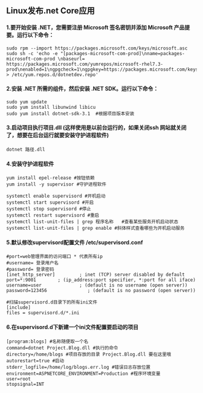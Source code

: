 ## Linux发布.net Core应用

#### 1.要开始安装 .NET，您需要注册 Microsoft 签名密钥并添加 Microsoft 产品提要。运行以下命令：

```shell
sudo rpm --import https://packages.microsoft.com/keys/microsoft.asc
sudo sh -c 'echo -e "[packages-microsoft-com-prod]\nname=packages-microsoft-com-prod \nbaseurl= https://packages.microsoft.com/yumrepos/microsoft-rhel7.3-prod\nenabled=1\ngpgcheck=1\ngpgkey=https://packages.microsoft.com/keys/microsoft.asc" > /etc/yum.repos.d/dotnetdev.repo'
```

#### 2.安装 .NET 所需的组件，然后安装 .NET SDK。运行以下命令：

```shell
sudo yum update
sudo yum install libunwind libicu
sudo yum install dotnet-sdk-3.1  #根据项目版本安装
```

#### 3.启动项目执行项目.dll (这样使用是以前台运行的，如果关闭ssh 网站就关闭了，想要在后台运行就要安装守护进程软件)

```shell
dotnet 路径.dll
```

#### 4.安装守护进程软件

```shell
yum install epel-release #按钮依赖
yum install -y supervisor #守护进程软件
```

```shell
systemctl enable supervisord #开机启动
systemctl start supervisord #开启
systemctl stop supervisord #停止
systemctl restart supervisord #重启
systemctl list-unit-files | grep 程序名称   #查看某些服务开机启动状态
systemctl list-unit-files | grep enable #斜体样式查看哪些为开机启动服务
```

#### 5.默认修改supervisord配置文件 /etc/supervisord.conf

```shell
#port=web管理界面的访问端口 * 代表所有ip
#username= 登录用户名
#password= 登录密码
[inet_http_server]         ; inet (TCP) server disabled by default
port=*:9001        ; (ip_address:port specifier, *:port for all iface)
username=user              ; (default is no username (open server))
password=123456               ; (default is no password (open server))

#扫描supervisord.d目录下的所有ini文件
[include]
files = supervisord.d/*.ini
```

#### 6.在supervisord.d下新建一个ini文件配置要启动的项目

```shell
[program:blogs] #名称随便取一个名  
command=dotnet Project.Blog.dll #执行的命令   
directory=/home/blogs #项目存放的目录 Project.Blog.dll 要在这里哦  
autorestart=true #启动  
stderr_logfile=/home/log/blogs.err.log #错误日志存放位置   
environment=ASPNETCORE_ENVIRONMENT=Production #程序环境变量  
user=root  
stopsignal=INT
```
